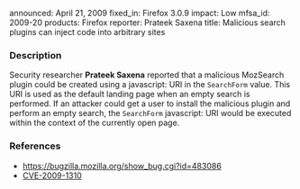 announced: April 21, 2009
fixed_in: Firefox 3.0.9
impact: Low
mfsa_id: 2009-20
products: Firefox
reporter: Prateek Saxena
title: Malicious search plugins can inject code into arbitrary sites

<h3>Description</h3>

<p>Security researcher <strong>Prateek Saxena</strong> reported that a
malicious MozSearch plugin could be created using a javascript: URI in
the <code>SearchForm</code> value.  This URI is used as the default
landing page when an empty search is performed.  If an attacker could
get a user to install the malicious plugin and perform an empty
search, the <code>SearchForm</code> javascript: URI would be executed
within the context of the currently open page.</p>

<h3>References</h3>

<ul>
  <li><a href="https://bugzilla.mozilla.org/show_bug.cgi?id=483086">https://bugzilla.mozilla.org/show_bug.cgi?id=483086</a></li>
  <li><a class="ex-ref" href="http://cve.mitre.org/cgi-bin/cvename.cgi?name=CVE-2009-1310">CVE-2009-1310</a></li>
</ul>




